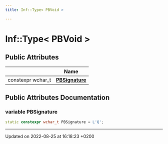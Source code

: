 ```yaml
---
title: Inf::Type< PBVoid >

---
```


# Inf::Type< PBVoid >





## Public Attributes

|                | Name           |
| -------------- | -------------- |
| constexpr wchar_t | **[PBSignature](/doxygen/Classes/struct_inf_1_1_type_3_01_p_b_void_01_4/#variable-pbsignature)**  |

## Public Attributes Documentation

### variable PBSignature

```cpp
static constexpr wchar_t PBSignature = L'Q';
```


-------------------------------

Updated on 2022-08-25 at 16:18:23 +0200